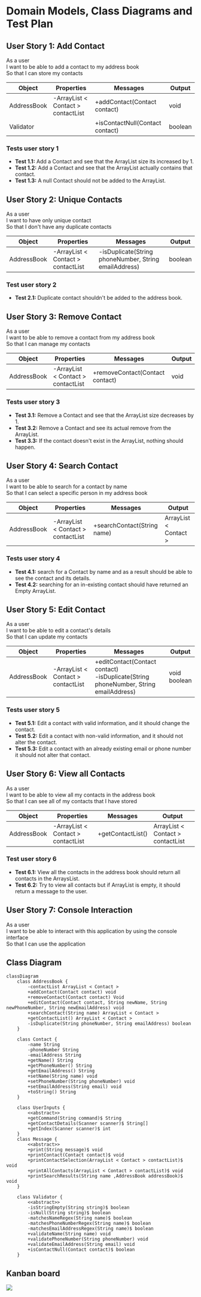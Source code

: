 # Domain Models, Class Diagrams and Test Plan

## User Story 1: Add Contact

As a user\
I want to be able to add a contact to my address book\
So that I can store my contacts

| Object      | Properties                         | Messages                        | Output  |
| ----------- | ---------------------------------- | ------------------------------- | ------- |
| AddressBook | -ArrayList < Contact > contactList | +addContact(Contact contact)    | void    |
| Validator   |                                    | +isContactNull(Contact contact) | boolean |

### Tests user story 1

- **Test 1.1:** Add a Contact and see that the ArrayList size its increased by 1.
- **Test 1.2:** Add a Contact and see that the ArrayList actually contains that contact.
- **Test 1.3:** A null Contact should not be added to the ArrayList.

## User Story 2: Unique Contacts

As a user\
I want to have only unique contact\
So that I don't have any duplicate contacts

| Object      | Properties                         | Messages                                              | Output  |
| ----------- | ---------------------------------- | ----------------------------------------------------- | ------- |
| AddressBook | -ArrayList < Contact > contactList | -isDuplicate(String phoneNumber, String emailAddress) | boolean |

### Test user story 2

- **Test 2.1:** Duplicate contact shouldn't be added to the address book.

## User Story 3: Remove Contact

As a user\
I want to be able to remove a contact from my address book\
So that I can manage my contacts

| Object      | Properties                         | Messages                        | Output |
| ----------- | ---------------------------------- | ------------------------------- | ------ |
| AddressBook | -ArrayList < Contact > contactList | +removeContact(Contact contact) | void   |

### Tests user story 3

- **Test 3.1:** Remove a Contact and see that the ArrayList size decreases by 1.
- **Test 3.2:** Remove a Contact and see its actual remove from the ArrayList.
- **Test 3.3:** If the contact doesn't exist in the ArrayList, nothing should happen.

## User Story 4: Search Contact

As a user\
I want to be able to search for a contact by name\
So that I can select a specific person in my address book

| Object      | Properties                         | Messages                    | Output                |
| ----------- | ---------------------------------- | --------------------------- | --------------------- |
| AddressBook | -ArrayList < Contact > contactList | +searchContact(String name) | ArrayList < Contact > |

### Tests user story 4

- **Test 4.1:** search for a Contact by name and as a result should be able to see the contact and its details.
- **Test 4.2:** searching for an in-existing contact should have returned an Empty ArrayList.

## User Story 5: Edit Contact

As a user\
I want to be able to edit a contact's details\
So that I can update my contacts

| Object      | Properties                         | Messages                                                                                  | Output            |
| ----------- | ---------------------------------- | ----------------------------------------------------------------------------------------- | ----------------- |
| AddressBook | -ArrayList < Contact > contactList | +editContact(Contact contact) <br/> -isDuplicate(String phoneNumber, String emailAddress) | void <br/>boolean |

### Tests user story 5

- **Test 5.1:** Edit a contact with valid information, and it should change the contact.
- **Test 5.2:** Edit a contact with non-valid information, and it should not alter the contact.
- **Test 5.3:** Edit a contact with an already existing email or phone number it should not alter that contact.

## User Story 6: View all Contacts

As a user\
I want to be able to view all my contacts in the address book\
So that I can see all of my contacts that I have stored

| Object      | Properties                         | Messages          | Output                            |
| ----------- | ---------------------------------- | ----------------- | --------------------------------- |
| AddressBook | -ArrayList < Contact > contactList | +getContactList() | ArrayList < Contact > contactList |

### Test user story 6

- **Test 6.1:** View all the contacts in the address book should return all contacts in the ArraysList.
- **Test 6.2:** Try to view all contacts but if ArrayList is empty, it should return a message to the user.

## User Story 7: Console Interaction

As a user\
I want to be able to interact with this application by using the console interface\
So that I can use the application

## Class Diagram

```mermaid
classDiagram
    class AddressBook {
        -contactList ArrayList < Contact >
        +addContact(Contact contact) void
        +removeContact(Contact contact) Void
        +editContact(Contact contact, String newName, String newPhoneNumber, String newEmailAddress) void
        +searchContact(String name) ArrayList < Contact >
        +getContactList() ArrayList < Contact >
        -isDuplicate(String phoneNumber, String emailAddress) boolean
    }

    class Contact {
        -name String
        -phoneNumber String
        -emailAddress String
        +getName() String
        +getPhoneNumber() String
        +getEmailAddress() String
        +setName(String name) void
        +setPhoneNumber(String phoneNumber) void
        +setEmailAddress(String email) void
        +toString() String
    }

    class UserInputs {
        <<abstract>>
        +getCommand(String command)$ String
        +getContactDetails(Scanner scanner)$ String[]
        +getIndex(Scanner scanner)$ int
    }
    class Message {
        <<abstract>>
        +print(String message)$ void
        +printContact(Contact contact)$ void
        +printContactSelection(ArrayList < Contact > contactList)$ void
        +printAllContacts(ArrayList < Contact > contactList)$ void
        +printSearchResults(String name ,AddressBook addressBook)$ void
    }

    class Validator {
        <<abstract>>
        -isStringEmpty(String string)$ boolean
        -isNull(String string)$ boolean
        -matchesNameRegex(String name)$ boolean
        -matchesPhoneNumberRegex(String name)$ boolean
        -matchesEmailAddressRegex(String name)$ boolean
        +validateName(String name) void
        +validatePhoneNumber(String phoneNumber) void
        +validateEmailAddress(String email) void
        +isContactNull(Contact contact)$ boolean
    }

```

## Kanban board

![](img/kanban-board.png)
